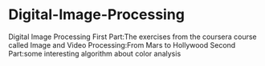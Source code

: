 # Digital-Image-Processing
Digital Image Processing
First Part:The exercises from the coursera course called Image and Video Processing:From Mars to Hollywood
Second Part:some interesting algorithm about color analysis
